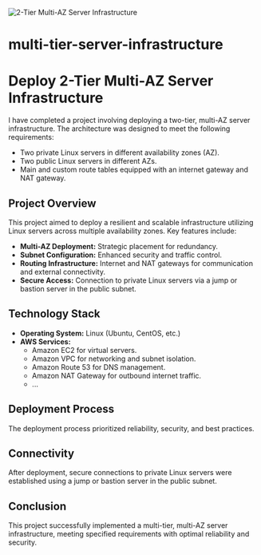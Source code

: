 ![2-Tier Multi-AZ Server Infrastructure](https://github.com/mudassarmuneer/multi-tier-server-infrastructure/assets/77052161/fb8edc7e-febb-47e6-af98-2b86779a4c56)

# multi-tier-server-infrastructure
# Deploy 2-Tier Multi-AZ Server Infrastructure

I have completed a project involving deploying a two-tier, multi-AZ server infrastructure. The architecture was designed to meet the following requirements:

- Two private Linux servers in different availability zones (AZ).
- Two public Linux servers in different AZs.
- Main and custom route tables equipped with an internet gateway and NAT gateway.

## Project Overview

This project aimed to deploy a resilient and scalable infrastructure utilizing Linux servers across multiple availability zones. Key features include:

- **Multi-AZ Deployment:** Strategic placement for redundancy.
- **Subnet Configuration:** Enhanced security and traffic control.
- **Routing Infrastructure:** Internet and NAT gateways for communication and external connectivity.
- **Secure Access:** Connection to private Linux servers via a jump or bastion server in the public subnet.

## Technology Stack

- **Operating System:** Linux (Ubuntu, CentOS, etc.)
- **AWS Services:**
  - Amazon EC2 for virtual servers.
  - Amazon VPC for networking and subnet isolation.
  - Amazon Route 53 for DNS management.
  - Amazon NAT Gateway for outbound internet traffic.
  - ...

## Deployment Process

The deployment process prioritized reliability, security, and best practices.

## Connectivity

After deployment, secure connections to private Linux servers were established using a jump or bastion server in the public subnet.

## Conclusion

This project successfully implemented a multi-tier, multi-AZ server infrastructure, meeting specified requirements with optimal reliability and security.


